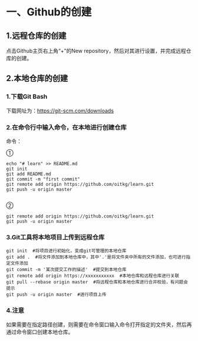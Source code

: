 # 一、Github的创建

## 1.远程仓库的创建

点击Github主页右上角“+”的New repository，然后对其进行设置，并完成远程仓库的创建。

## 2.本地仓库的创建

### 1.下载Git Bash

下载网址为：https://git-scm.com/downloads

### 2.在命令行中输入命令，在本地进行创建仓库

命令：

①

```
echo "# learn" >> README.md
git init
git add README.md
git commit -m "first commit"
git remote add origin https://github.com/oitkg/learn.git
git push -u origin master
                
```

②

```
git remote add origin https://github.com/oitkg/learn.git
git push -u origin master
```

### 3.Git工具将本地项目上传到远程仓库

```
git init  #将项目进行初始化，变成git可管理的本地仓库
git add .  #将文件添加到本地仓库中，其中'.'是将文件夹中所有的文件添加，也可进行指定文件添加
git commit -m '某次提交工作的描述'  #提交到本地仓库
git remote add origin https://xxxxxxxxxxx  #本地仓库和远程仓库进行关联
git pull --rebase origin master  #将远程仓库和本地仓库进行合并校验，有问题会提示
git push -u origin master  #进行项目上传
```

### 4.注意

如果需要在指定路径创建，则需要在命令窗口输入命令打开指定的文件夹，然后再通过命令窗口创建本地仓库。